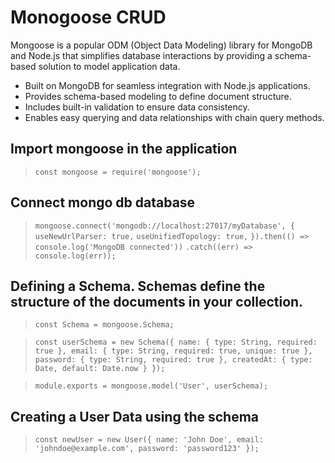 # Monogoose CRUD 
Mongoose is a popular ODM (Object Data Modeling) library for MongoDB and Node.js that simplifies database interactions by providing a schema-based solution to model application data.

- Built on MongoDB for seamless integration with Node.js applications.
- Provides schema-based modeling to define document structure.
- Includes built-in validation to ensure data consistency.
- Enables easy querying and data relationships with chain query methods.

## Import mongoose in the application
> `const mongoose = require('mongoose');`

## Connect mongo db database
> `mongoose.connect('mongodb://localhost:27017/myDatabase', {`  
    `useNewUrlParser: true,`
    `useUnifiedTopology: true,`
`}).then(() => console.log('MongoDB connected'))`
  `.catch((err) => console.log(err));` 

## Defining a Schema. Schemas define the structure of the documents in your collection.

> `const Schema = mongoose.Schema;`

> `const userSchema = new Schema({
  name: {
    type: String,
    required: true
  },
  email: {
    type: String,
    required: true,
    unique: true
  },
  password: {
    type: String,
    required: true
  },
  createdAt: {
    type: Date,
    default: Date.now
  }
});`

> `module.exports = mongoose.model('User', userSchema);`

## Creating a User Data using the schema

> `const newUser = new User({
  name: 'John Doe',
  email: 'johndoe@example.com',
  password: 'password123'
});`

>  

> 
